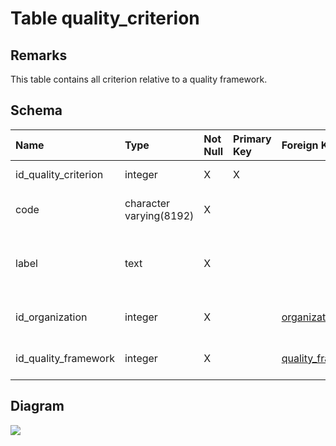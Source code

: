 # Table quality\_criterion #
## Remarks ##
This table contains all criterion relative to a quality framework.

## Schema ##
| **Name** | **Type** | **Not Null** | **Primary Key** | **Foreign Key** | **Remarks** |
|:---------|:---------|:-------------|:----------------|:----------------|:------------|
| id\_quality\_criterion | integer  | X            | X               |                 | This is the primary key of the table. |
| code     | character varying(8192) | X            |                 |                 | It corresponds to a short label for this quality criterion. |
| label    | text     | X            |                 |                 | It corresponds to an human-readable name for the quality criterion. |
| id\_organization | integer  | X            |                 | [organization](organization.md)(id\_organization) | This is a foreign key to the table organization. |
| id\_quality\_framework | integer  | X            |                 | [quality\_framework](quality_framework.md)(id\_quality\_framework) | This is a foreign key to the table quality\_framework. |

## Diagram ##
<img src='http://www.sigmah.org/svg_load.php?file=http://sigma-h.googlecode.com/svn/wiki/diagrams/quality_criterion.svg' />
